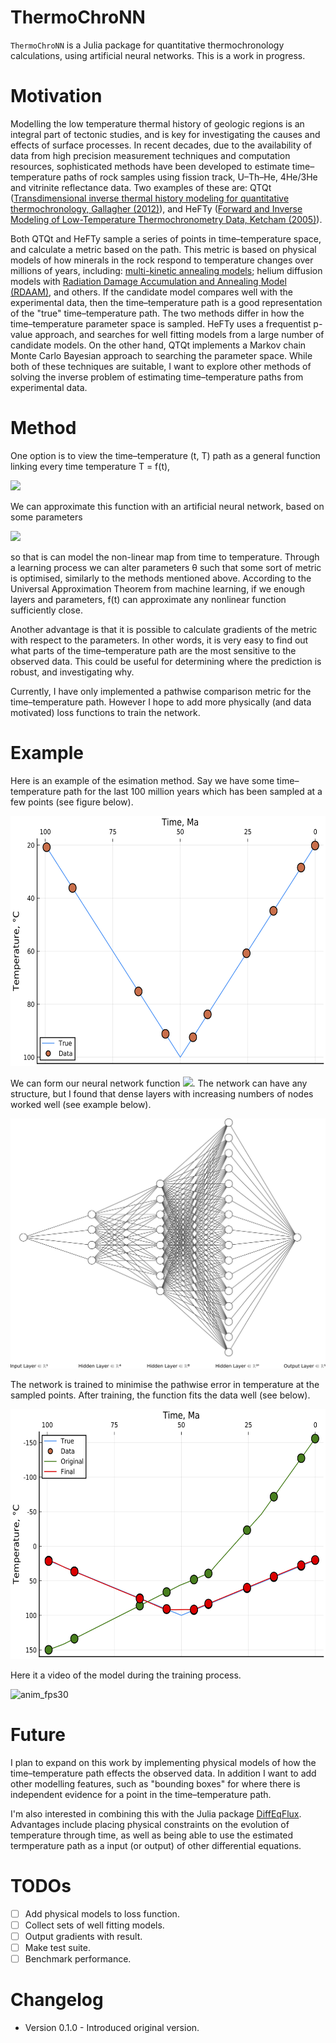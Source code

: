 # ThermoChroNN

`ThermoChroNN` is a Julia package for quantitative thermochronology calculations, using artificial neural networks. This is a work in progress.

# Motivation

Modelling the low temperature thermal history of geologic regions is an integral part of tectonic studies, and is key for investigating the causes and effects of surface processes. In recent decades, due to the availability of data from high precision measurement techniques and computation resources, sophisticated methods have been developed to estimate time–temperature paths of rock samples using fission track, U–Th–He, 4He/3He and vitrinite reflectance data. Two examples of these are: QTQt ([Transdimensional inverse thermal history modeling for quantitative thermochronology, Gallagher (2012)](https://doi.org/10.1029/2011JB008825)), and HeFTy ([Forward and Inverse Modeling of Low-Temperature Thermochronometry Data, Ketcham (2005)](https://doi.org/10.2138/rmg.2005.58.11)). 

Both QTQt and HeFTy sample a series of points in time–temperature space, and calculate a metric based on the path. This metric is based on physical models of how minerals in the rock respond to temperature changes over millions of years, including: [multi-kinetic annealing models](https://doi.org/10.2138/am.2007.2281); helium diffusion models with [Radiation Damage Accumulation and Annealing Model (RDAAM)](https://doi.org/10.1016/j.gca.2009.01.015), and others. If the candidate model compares well with the experimental data, then the time–temperature path is a good representation of the "true" time–temperature path. The two methods differ in how the time–temperature parameter space is sampled. HeFTy uses a frequentist p-value approach, and searches for well fitting models from a large number of candidate models. On the other hand, QTQt implements a Markov chain Monte Carlo Bayesian approach to searching the parameter space. While both of these techniques are suitable, I want to explore other methods of solving the inverse problem of estimating time–temperature paths from experimental data.

# Method

One option is to view the time–temperature (t, T) path as a general function linking every time temperature T = f(t),

<img src="https://render.githubusercontent.com/render/math?math=f:\mathbb{R}\rightarrow\mathbb{R}.">

We can approximate this function with an artificial neural network, based on some parameters

<img src="https://render.githubusercontent.com/render/math?math=T = f_{NN}(t, \theta),">

so that is can model the non-linear map from time to temperature. Through a learning process we can alter parameters θ such that some sort of metric is optimised, similarly to the methods mentioned above. According to the Universal Approximation Theorem from machine learning, if we enough layers and parameters, f(t) can approximate any nonlinear function sufficiently close. 

Another advantage is that it is possible to calculate gradients of the metric with respect to the parameters. In other words, it is very easy to find out what parts of the time–temperature path are the most sensitive to the observed data. This could be useful for determining where the prediction is robust, and investigating why.

Currently, I have only implemented a pathwise comparison metric for the time–temperature path. However I hope to add more physically (and data motivated) loss functions to train the network.

# Example

Here is an example of the esimation method. Say we have some time–temperature path for the last 100 million years which has been sampled at a few points (see figure below).

<img src="/figures/originalData.png" height="400"/>

We can form our neural network function <img src="https://render.githubusercontent.com/render/math?math=T = f_{NN}(t, \theta),">. The network can have any structure, but I found that dense layers with increasing numbers of nodes worked well (see example below).

<img src="/figures/nn(2).png" height="400"/>

The network is trained to minimise the pathwise error in temperature at the sampled points. After training, the function fits the data well (see below).

<img src="/figures/fitData.png" height="400"/>

Here it a video of the model during the training process.

![anim_fps30](https://user-images.githubusercontent.com/38541020/86980829-c2940a80-c139-11ea-90d6-4cd7ff6ba49a.gif)

# Future

I plan to expand on this work by implementing physical models of how the time–temperature path effects the observed data. In addition I want to add other modelling features, such as "bounding boxes" for where there is independent evidence for a point in the time–temperature path.

I'm also interested in combining this with the Julia package [DiffEqFlux](https://github.com/SciML/DiffEqFlux.jl). Advantages include placing physical constraints on the evolution of temperature through time, as well as being able to use the estimated termperature path as a input (or output) of other differential equations.


# TODOs
- [ ] Add physical models to loss function.
- [ ] Collect sets of well fitting models.
- [ ] Output gradients with result.
- [ ] Make test suite.
- [ ] Benchmark performance.

# Changelog
- Version 0.1.0 - Introduced original version.
